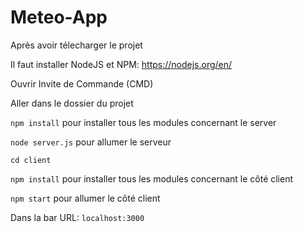 # Meteo-App
Après avoir télecharger le projet

Il faut installer NodeJS et NPM: https://nodejs.org/en/

Ouvrir Invite de Commande (CMD)

Aller dans le dossier du projet

`npm install` pour installer tous les modules concernant le server

`node server.js` pour allumer le serveur

`cd client`

`npm install` pour installer tous les modules concernant le côté client

`npm start` pour allumer le côté client

Dans la bar URL:
`localhost:3000`
